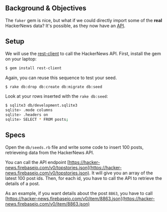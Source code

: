 ## Background & Objectives

The `faker` gem is nice, but what if we could directly import some of the **real** HackerNews
data? It's possible, as they now have an [API](https://github.com/HackerNews/API).

## Setup

We will use the [rest-client](https://github.com/rest-client/rest-client) to call
the HackerNews API. First, install the gem on your laptop:

```bash
$ gem install rest-client
```

Again, you can reuse this sequence to test your seed.

```bash
$ rake db:drop db:create db:migrate db:seed
```

Look at your rows inserted with the `rake db:seed`:

```bash
$ sqlite3 db/development.sqlite3
sqlite> .mode columns
sqlite> .headers on
sqlite> SELECT * FROM posts;
```

## Specs

Open the `db/seeds.rb` file and write some code to insert 100 posts, retrieveing
data from the HackerNews API.

You can call the API endpoint [https://hacker-news.firebaseio.com/v0/topstories.json](https://hacker-news.firebaseio.com/v0/topstories.json). It will give you an array of the latest 100 post ids. Then, for each id, you have to call the API
to retrieve the details of a post.

As an example, if you want details about the post `8863`, you have to call
[https://hacker-news.firebaseio.com/v0/item/8863.json](https://hacker-news.firebaseio.com/v0/item/8863.json)

